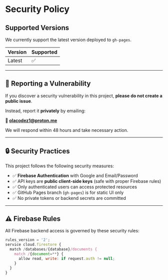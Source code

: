 # Security Policy

## Supported Versions

We currently support the latest version deployed to `gh-pages`.

| Version | Supported |
|---------|-----------|
| Latest  | ✅         |

---

## 🔐 Reporting a Vulnerability

If you discover a security vulnerability in this project, **please do not create a public issue**.

Instead, report it **privately** by emailing:

**📩 olacodez1@proton.me**

We will respond within 48 hours and take necessary action.

---

## 🔒 Security Practices

This project follows the following security measures:

- ✅ **Firebase Authentication** with Google and Email/Password
- ✅ API keys are **public client-side keys** (safe with proper Firebase rules)
- ✅ Only authenticated users can access protected resources
- ✅ GitHub Pages branch (`gh-pages`) is for static UI only
- ✅ No private tokens or backend secrets are committed

---

## ⚠️ Firebase Rules

All Firebase backend access is governed by these security rules:

```js
rules_version = '2';
service cloud.firestore {
  match /databases/{database}/documents {
    match /{document=**} {
      allow read, write: if request.auth != null;
    }
  }
}
```
